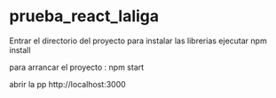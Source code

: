 # prueba_react_laliga

Entrar el directorio del proyecto 
para instalar las librerias 
ejecutar npm install

para arrancar el proyecto :
npm start

abrir la pp
http://localhost:3000 
